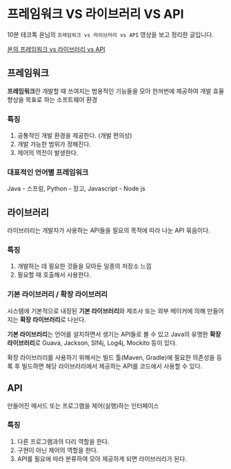 # 프레임워크 VS 라이브러리 VS API

10분 테코톡 욘님의 `프레임워크 vs 라이브러리 vs API` 영상을 보고 정리한 글입니다.

[욘의 프레임워크 vs 라이브러리 vs API](https://www.youtube.com/watch?v=_j4u4ftWwhQ&ab_channel=%EC%9A%B0%EC%95%84%ED%95%9CTech)

## 프레임워크

**프레임워크**란 개발할 때 쓰여지는 범용적인 기능들을 모아 한꺼번에 제공하여 개발 효율 향상을 목표로 하는 소프트웨어 환경 

### 특징

1. 공통적인 개발 환경을 제공한다. (개발 편의성)
2. 개발 가능한 범위가 정해진다.
3. 제어의 역전이 발생한다.

### 대표적인 언어별 프레임워크

Java - 스프링, Python - 장고, Javascript - Node js

## 라이브러리

라이브러리는 개발자가 사용하는 API들을 필요의 목적에 따라 나눈 API 묶음이다.


### 특징

1. 개발하는 데 필요한 것들을 모아둔 일종의 저장소 느낌
2. 필요할 때 호출해서 사용한다.

### 기본 라이브러리 / 확장 라이브러리

시스템에 기본적으로 내장된 **기본 라이브러리**와 제조사 또는 외부 메이커에 의해 만들어지는 **확장 라이브러리**로 나뉜다.

**기본 라이브러리**는 언어를 설치하면서 생기는 API들로 볼 수 있고 Java의 유명한 **확장 라이브러리**로 Guava, Jackson, Slf4j, Log4j, Mockito 등이 있다.

확장 라이브러리를 사용하기 위해서는 빌드 툴(Maven, Gradle)에 필요한 의존성을 등록 후 빌드하면 해당 라이브러리에서 제공하는 API를 코드에서 사용할 수 있다.

## API

만들어진 메서드 또는 프로그램을 제어(실행)하는 인터페이스 

### 특징

1. 다른 프로그램과의 다리 역할을 한다.
2. 구현이 아닌 제어의 역할을 한다.
3. API를 필요에 따라 분류하여 모아 제공하게 되면 라이브러리가 된다.
